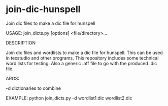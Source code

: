 join-dic-hunspell
=================

Join dic files to make a dic file for hunspell

USAGE: join_dicts.py [options] <file/directory>...



DESCRIPTION

Join dic files and wordlists to make a dic file for hunspell. This can be used
in texstudio and other programs. This repository includes some technical word
lists for testing. Also a generic .aff file to go with the produced .dic file.



ARGS:

-d  dictionaries to combine



EXAMPLE: python join_dicts.py -d wordlist1.dic wordlist2.dic




